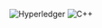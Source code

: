 ![Hyperledger](https://img.shields.io/badge/hyperledger-2F3134?style=for-the-badge&logo=hyperledger&logoColor=white)
![C++](https://img.shields.io/badge/c++-%2300599C.svg?style=for-the-badge&logo=c%2B%2B&logoColor=white)
